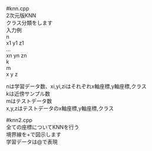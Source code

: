 #knn.cpp  
2次元版KNN  
クラス分類をします  
入力例  
n  
x1 y1 z1  
...  
xn yn zn  
k  
m  
x y z  
  
nは学習データ数、xi,yi,ziはそれぞれx軸座標,y軸座標,クラス  
kは近傍サンプル数  
mはテストデータ数  
x,y,zはテストデータのx軸座標,y軸座標,クラス  
  
#knn2.cpp  
全ての座標についてKNNを行う  
境界線を+で図示します  
学習データは@で表現  
